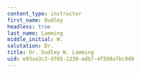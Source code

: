 ```yaml
---
content_type: instructor
first_name: Dudley
headless: true
last_name: Lamming
middle_initial: W.
salutation: Dr.
title: Dr. Dudley W. Lamming
uid: e93aa3c2-df05-1238-adb7-4f599a7bc949
---
```

